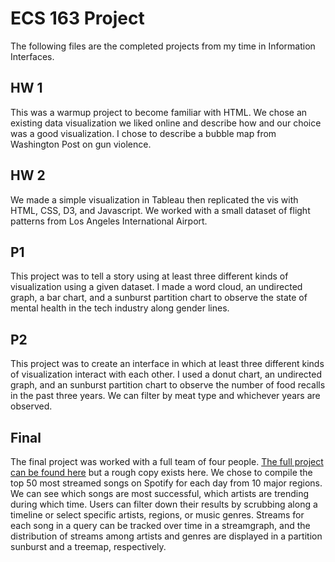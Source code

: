 # ECS 163 Project
The following files are the completed projects from my time in Information Interfaces.
## HW 1
This was a warmup project to become familiar with HTML. We chose an existing data visualization we liked online and describe how and our choice was a good visualization. I chose to describe a bubble map from Washington Post on gun violence.
## HW 2
We made a simple visualization in Tableau then replicated the vis with HTML, CSS, D3, and Javascript. We worked with a small dataset of flight patterns from Los Angeles International Airport.
## P1
This project was to tell a story using at least three different kinds of visualization using a given dataset. I made a word cloud, an undirected graph, a bar chart, and a sunburst partition chart to observe the state of mental health in the tech industry along gender lines.
## P2
This project was to create an interface in which at least three different kinds of visualization interact with each other. I used a donut chart, an undirected graph, and an sunburst partition chart to observe the number of food recalls in the past three years. We can filter by meat type and whichever years are observed.
## Final
The final project was worked with a full team of four people. [The full project can be found here](https://github.com/lovick/ecs163-final) but a rough copy exists here. We chose to compile the top 50 most streamed songs on Spotify for each day from 10 major regions. We can see which songs are most successful, which artists are trending during which time. Users can filter down their results by scrubbing along a timeline or select specific artists, regions, or music genres. Streams for each song in a query can be tracked over time in a streamgraph, and the distribution of streams among artists and genres are displayed in a partition sunburst and a treemap, respectively.
